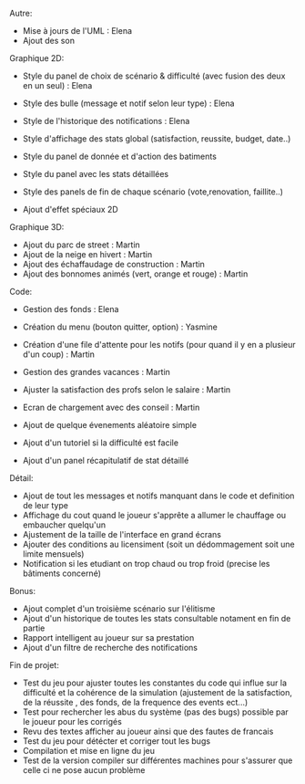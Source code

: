
Autre:
- Mise à jours de l'UML : Elena
- Ajout des son




Graphique 2D:

- Style du panel de choix de scénario & difficulté (avec fusion des deux en un seul) : Elena
- Style des bulle (message et notif selon leur type) : Elena
- Style de l'historique des notifications : Elena

- Style d'affichage des stats global (satisfaction, reussite, budget, date..)
- Style du panel de donnée et d'action des batiments
- Style du panel avec les stats détaillées
- Style des panels de fin de chaque scénario (vote,renovation, faillite..)
- Ajout d'effet spéciaux 2D





Graphique 3D:
- Ajout du parc de street : Martin
- Ajout de la neige en hivert : Martin
- Ajout des échaffaudage de construction : Martin
- Ajout des bonnomes animés (vert, orange et rouge) : Martin





Code:

- Gestion des fonds : Elena
- Création du menu (bouton quitter, option) : Yasmine


- Création d'une file d'attente pour les notifs (pour quand il y en a plusieur d'un coup) : Martin
- Gestion des grandes vacances : Martin
- Ajuster la satisfaction des profs selon le salaire : Martin
- Ecran de chargement avec des conseil : Martin

 
- Ajout de quelque évenements aléatoire simple
- Ajout d'un tutoriel si la difficulté est facile
- Ajout d'un panel récapitulatif de stat détaillé



Détail:
- Ajout de tout les messages et notifs manquant dans le code et definition de leur type
- Affichage du cout quand le joueur s'apprête a allumer le chauffage ou embaucher quelqu'un
- Ajustement de la taille de l'interface en grand écrans
- Ajouter des conditions au licensiment (soit un dédommagement soit une limite mensuels)
- Notification si les etudiant on trop chaud ou trop froid (precise les bâtiments concerné)





Bonus:
- Ajout complet d'un troisième scénario sur l'élitisme
- Ajout d'un historique de toutes les stats consultable notament en fin de partie
- Rapport intelligent au joueur sur sa prestation
- Ajout d'un filtre de recherche des notifications





Fin de projet:
- Test du jeu pour ajuster toutes les constantes du code qui influe sur la difficulté et la cohérence 
de la simulation (ajustement de la satisfaction, de la réussite , des fonds, de la frequence des events ect...)
- Test pour rechercher les abus du système (pas des bugs) possible par le joueur pour les corrigés 
- Revu des textes afficher au joueur ainsi que des fautes de francais
- Test du jeu pour détécter et corriger tout les bugs
- Compilation et mise en ligne du jeu
- Test de la version compiler sur différentes machines pour s'assurer que celle ci ne pose aucun problème